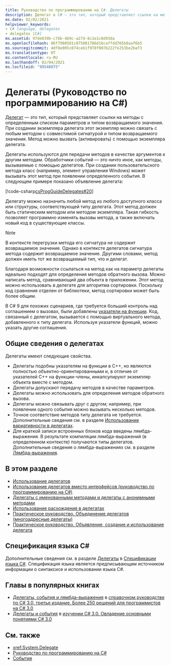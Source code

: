 ```yaml
---
title: Руководство по программированию на C#. Делегаты
description: Делегат в C# — это тип, который представляет ссылки на методы со списком параметров и типом возвращаемого значения. Делегаты используются для передачи методов в качестве аргументов к другим методам.
ms.date: 02/02/2021
helpviewer_keywords:
- C# language, delegates
- delegates [C#]
ms.assetid: 97de039b-c76b-4b9c-a27d-8c1e1c8d93da
ms.openlocfilehash: 86f7908501c075881786d16caffdd765b8aaf6b5
ms.sourcegitcommit: 4df8e005c074ceb1f978f007b222fe253be2baf3
ms.translationtype: HT
ms.contentlocale: ru-RU
ms.lasthandoff: 02/04/2021
ms.locfileid: "99548075"
---
```

# <a name="delegates-c-programming-guide"></a>Делегаты (Руководство по программированию на C#)

[Делегат](../../language-reference/builtin-types/reference-types.md) — это тип, который представляет ссылки на методы с определенным списком параметров и типом возвращаемого значения. При создании экземпляра делегата этот экземпляр можно связать с любым методом с совместимой сигнатурой и типом возвращаемого значения. Метод можно вызвать (активировать) с помощью экземпляра делегата.

Делегаты используются для передачи методов в качестве аргументов к другим методам. Обработчики событий — это ничто иное, как методы, вызываемые с помощью делегатов. При создании пользовательского метода класс (например, элемент управления Windows) может вызывать этот метод при появлении определенного события. В следующем примере показано объявление делегата:

[!code-csharp[csProgGuideDelegates#20](~/samples/snippets/csharp/VS_Snippets_VBCSharp/csProgGuideDelegates/CS/Delegates.cs#20)]

Делегату можно назначить любой метод из любого доступного класса или структуры, соответствующей типу делегата. Этот метод должен быть статическим методом или методом экземпляра. Такая гибкость позволяет программно изменять вызовы метода, а также включать новый код в существующие классы.

> [!NOTE]
> В контексте перегрузки метода его сигнатура не содержит возвращаемое значение. Однако в контексте делегатов сигнатура метода содержит возвращаемое значение. Другими словами, метод должен иметь тот же возвращаемый тип, что и делегат.

Благодаря возможности ссылаться на метод как на параметр делегаты идеально подходят для определения методов обратного вызова. Можно написать метод, сравнивающий два объекта в приложении. Этот метод можно использовать в делегате для алгоритма сортировки. Поскольку код сравнения отделен от библиотеки, метод сортировки может быть более общим.

В C# 9 для похожих сценариев, где требуется больший контроль над соглашением о вызовах, были добавлены [указатели на функции](~/_csharplang/proposals/csharp-9.0/function-pointers.md). Код, связанный с делегатом, вызывается с помощью виртуального метода, добавленного к типу делегата. Используя указатели функций, можно указать другие соглашения.

## <a name="delegates-overview"></a>Общие сведения о делегатах

Делегаты имеют следующие свойства.

- Делегаты подобны указателям на функции в C++, но являются полностью объектно-ориентированными и, в отличие от указателей C++ на функции-члены, инкапсулируют экземпляр объекта вместе с методом.
- Делегаты допускают передачу методов в качестве параметров.
- Делегаты можно использовать для определения методов обратного вызова.
- Делегаты можно связывать друг с другом; например, при появлении одного события можно вызывать несколько методов.
- Точное соответствие методов типу делегата не требуется. Дополнительные сведения см. в разделе [Использование вариативности в делегатах](../concepts/covariance-contravariance/using-variance-in-delegates.md).
- Для краткой записи встроенных блоков кода введены лямбда-выражения. В результате компиляции лямбда-выражений (в определенном контексте) получаются типы делегатов. Дополнительные сведения о лямбда-выражениях см. в разделе [Лямбда-выражения](../../language-reference/operators/lambda-expressions.md).

## <a name="in-this-section"></a>В этом разделе

- [Использование делегатов](./using-delegates.md)
- [Использование делегатов вместо интерфейсов (руководство по программированию на C#)](/previous-versions/visualstudio/visual-studio-2010/ms173173(v=vs.100))
- [Делегаты с именованными методами и делегаты с анонимными методами](./delegates-with-named-vs-anonymous-methods.md)
- [Использование расхождения в делегатах](../concepts/covariance-contravariance/using-variance-in-delegates.md)
- [Практическое руководство. Объединение делегатов (многоадресные делегаты)](./how-to-combine-delegates-multicast-delegates.md)
- [Практическое руководство. Объявление, создание и использование делегата](./how-to-declare-instantiate-and-use-a-delegate.md)

## <a name="c-language-specification"></a>Спецификация языка C#

Дополнительные сведения см. в разделе [Делегаты](~/_csharplang/spec/delegates.md) в [Спецификации языка C#](/dotnet/csharp/language-reference/language-specification/introduction). Спецификация языка является предписывающим источником информации о синтаксисе и использовании языка C#.

## <a name="featured-book-chapters"></a>Главы в популярных книгах

- [Делегаты, события и лямбда-выражения](/previous-versions/visualstudio/visual-studio-2008/ff518994(v=orm.10)) в [справочном руководстве по C# 3.0, третье издание. Более 250 решений для программистов на C# 3.0](/previous-versions/visualstudio/visual-studio-2008/ff518995(v=orm.10))
- [Делегаты и события](/previous-versions/visualstudio/visual-studio-2008/ff652490(v=orm.10)) в [изучении C# 3.0. Овладение основными понятиями C# 3.0](/previous-versions/visualstudio/visual-studio-2008/ff652493(v=orm.10))

## <a name="see-also"></a>См. также

- <xref:System.Delegate>
- [Руководство по программированию на C#](../index.md)
- [События](../events/index.md)
